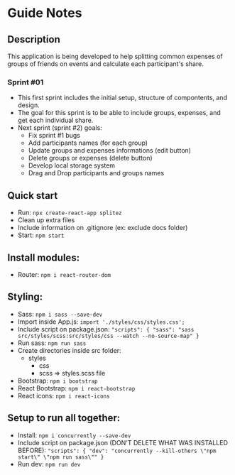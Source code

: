 # Guide Notes

## Description

This application is being developed to help splitting common expenses of groups of friends on events and calculate each participant's share.

### Sprint #01

- This first sprint includes the initial setup, structure of compontents, and design.
- The goal for this sprint is to be able to include groups, expenses, and get each individual share.
- Next sprint (sprint #2) goals:
  - Fix sprint #1 bugs
  - Add participants names (for each group)
  - Update groups and expenses informations (edit button)
  - Delete groups or expenses (delete button)
  - Develop local storage system
  - Drag and Drop participants and groups names

## Quick start

- Run: `npx create-react-app splitez`
- Clean up extra files
- Include information on .gitignore (ex: exclude docs folder)
- Start: `npm start`

## Install modules:

- Router: `npm i react-router-dom`

## Styling:

- Sass: `npm i sass --save-dev`
- Import inside App.js: `import './styles/css/styles.css';`
- Include script on package.json:
  `"scripts": { "sass": "sass src/styles/scss:src/styles/css --watch --no-source-map" }`
- Run sass: `npm run sass`
- Create directories inside src folder:
  - styles
    - css
    - scss => styles.scss file
- Bootstrap: `npm i bootstrap`
- React Bootstrap: `npm i react-bootstrap`
- React icons: `npm i react-icons`

## Setup to run all together:

- Install: `npm i concurrently --save-dev`
- Include script on package.json (DON'T DELETE WHAT WAS INSTALLED BEFORE):
  `"scripts": { "dev": "concurrently --kill-others \"npm start\" \"npm run sass\"" }`
- Run dev: `npm run dev`
